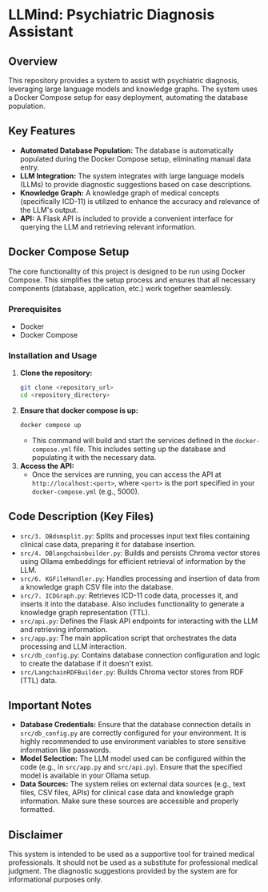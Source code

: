 # LLMind: Psychiatric Diagnosis Assistant

## Overview

This repository provides a system to assist with psychiatric diagnosis, leveraging large language models and knowledge graphs. The system uses a Docker Compose setup for easy deployment, automating the database population.

## Key Features

* **Automated Database Population:** The database is automatically populated during the Docker Compose setup, eliminating manual data entry.
* **LLM Integration:** The system integrates with large language models (LLMs) to provide diagnostic suggestions based on case descriptions.
* **Knowledge Graph:** A knowledge graph of medical concepts (specifically ICD-11) is utilized to enhance the accuracy and relevance of the LLM's output.
* **API:** A Flask API is included to provide a convenient interface for querying the LLM and retrieving relevant information.

## Docker Compose Setup

The core functionality of this project is designed to be run using Docker Compose. This simplifies the setup process and ensures that all necessary components (database, application, etc.) work together seamlessly.

### Prerequisites

* Docker
* Docker Compose

### Installation and Usage

1.  **Clone the repository:**
    ```bash
    git clone <repository_url>
    cd <repository_directory>
    ```
2.  **Ensure that docker compose is up:**
    ```bash
    docker compose up
    ```
    * This command will build and start the services defined in the `docker-compose.yml` file. This includes setting up the database and populating it with the necessary data.
3.  **Access the API:**
    * Once the services are running, you can access the API at `http://localhost:<port>`, where `<port>` is the port specified in your `docker-compose.yml` (e.g., 5000).

## Code Description (Key Files)

* `src/3. DBdsmsplit.py`:  Splits and processes input text files containing clinical case data, preparing it for database insertion.
* `src/4. DBlangchainbuilder.py`:  Builds and persists Chroma vector stores using Ollama embeddings for efficient retrieval of information by the LLM.
* `src/6. KGFileHandler.py`:  Handles processing and insertion of data from a knowledge graph CSV file into the database.
* `src/7. ICDGraph.py`:  Retrieves ICD-11 code data, processes it, and inserts it into the database.  Also includes functionality to generate a knowledge graph representation (TTL).
* `src/api.py`:  Defines the Flask API endpoints for interacting with the LLM and retrieving information.
* `src/app.py`:  The main application script that orchestrates the data processing and LLM interaction.
* `src/db_config.py`:  Contains database connection configuration and logic to create the database if it doesn't exist.
* `src/LangchainRDFBuilder.py`:  Builds Chroma vector stores from RDF (TTL) data.

## Important Notes

* **Database Credentials:** Ensure that the database connection details in `src/db_config.py` are correctly configured for your environment.  It is highly recommended to use environment variables to store sensitive information like passwords.
* **Model Selection:** The LLM model used can be configured within the code (e.g., in `src/app.py` and `src/api.py`).  Ensure that the specified model is available in your Ollama setup.
* **Data Sources:** The system relies on external data sources (e.g., text files, CSV files, APIs) for clinical case data and knowledge graph information.  Make sure these sources are accessible and properly formatted.

## Disclaimer

This system is intended to be used as a supportive tool for trained medical professionals. It should not be used as a substitute for professional medical judgment. The diagnostic suggestions provided by the system are for informational purposes only.